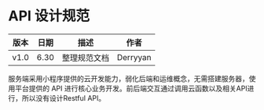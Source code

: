 ﻿#    API 设计规范

|版本|日期|描述|作者|
|-|-|-|-|
|v1.0|6.30|整理规范文档|Derryyan|

服务端采用小程序提供的云开发能力，弱化后端和运维概念，无需搭建服务器，使用平台提供的 API 进行核心业务开发。前后端交互通过调用云函数以及相关API进行，所以没有设计Restful API。

